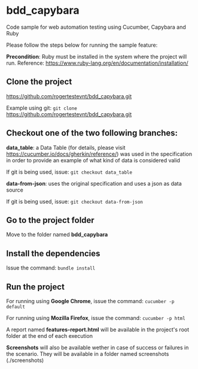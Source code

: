 # bdd_capybara
Code sample for web automation testing using Cucumber, Capybara and Ruby

Please follow the steps below for running the sample feature:

**Precondition**: Ruby must be installed in the system where the project will run. 
Reference: https://www.ruby-lang.org/en/documentation/installation/

## Clone the project

https://github.com/rogertestevnt/bdd_capybara.git

Example using git: `git clone` https://github.com/rogertestevnt/bdd_capybara.git

## Checkout one of the two following branches:

**data_table**: a Data Table  (for details, please visit https://cucumber.io/docs/gherkin/reference/) was used in the specification in order to provide an example of what kind of data is considered valid

If git is being used, issue: `git checkout data_table`

**data-from-json**: uses the original specification and uses a json as data source

If git is being used, issue: `git checkout data-from-json`

## Go to the project folder
Move to the folder named **bdd_capybara**

## Install the dependencies
Issue the command: `bundle install`

## Run the project

For running using **Google Chrome**, issue the command: `cucumber -p default`

For running using **Mozilla Firefox**, issue the command: `cucumber -p html`

A report named **features-report.html** will be available in the project's root folder at the end of each execution

**Screenshots** will also be available wether in case of success or failures in the scenario. They will be available
in a folder named screenshots (./screenshots)




